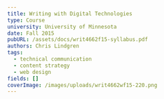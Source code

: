 ```yaml
---
title: Writing with Digital Technologies
type: Course
university: University of Minnesota
date: Fall 2015
pubURL: /assets/docs/writ4662f15-syllabus.pdf
authors: Chris Lindgren
tags:
  - technical communication
  - content strategy
  - web design
fields: []
coverImage: /images/uploads/writ4662wf15-220.png
---
```


